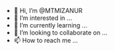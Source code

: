 - 👋 Hi, I’m @MTMIZANUR
- 👀 I’m interested in ...
- 🌱 I’m currently learning ...
- 💞️ I’m looking to collaborate on ...
- 📫 How to reach me ...

<!---
MTMIZANUR/MTMIZANUR is a ✨ special ✨ repository because its `README.md` (this file) appears on your GitHub profile.
You can click the Preview link to take a look at your changes.
--->
